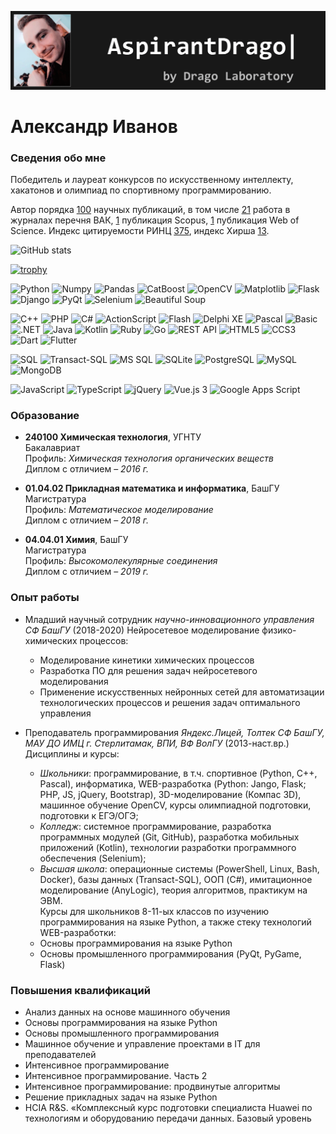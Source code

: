 ![AspirantDrago <br />by Drago Laboratory](https://raw.githubusercontent.com/AspirantDrago/AspirantDrago/main/assets/header.gif)

# Александр Иванов

### Сведения обо мне

Победитель и лауреат конкурсов по искусственному интеллекту, хакатонов и олимпиад по спортивному программированию.

Автор порядка [100](https://elibrary.ru/author_items.asp?authorid=220682&show_option=1&show_refs=1) научных публикаций, в том числе [21](https://elibrary.ru/author_items.asp?authorid=220682&pubrole=100&show_refs=1&show_option=5) работа в
журналах перечня ВАК, [1](https://www.scopus.com/authid/detail.url?authorId=57205470240) публикация Scopus, [1](https://www.researcherid.com/rid/M-5364-2014) публикация Web of Science. Индекс цитируемости РИНЦ [375](https://elibrary.ru/author_profile.asp?authorid=220682), индекс Хирша [13](https://elibrary.ru/author_profile.asp?authorid=220682).


<p style="text-align: center;">

![GitHub stats](https://github-readme-stats.vercel.app/api?username=AspirantDrago&show_icons=true&theme=radical&locale=ru&include_all_commits=true&count_private=true)

</p>
<p style="text-align: center;">

[![trophy](https://github-profile-trophy.vercel.app/?username=AspirantDrago&theme=onedark)](https://github.com/ryo-ma/github-profile-trophy)
</P
### Стек технологий

![Python](https://img.shields.io/badge/-Python-color&?style=for-the-badge&color=informational&logo=Python&logoColor=white)
![Numpy](https://img.shields.io/badge/-Numpy-color&?style=for-the-badge&color=informational&logo=Numpy)
![Pandas](https://img.shields.io/badge/-Pandas-color&?style=for-the-badge&color=informational&logo=Pandas)
![CatBoost](https://img.shields.io/badge/CatBoost-color&?style=for-the-badge&color=informational&logo=CatBoost)
![OpenCV](https://img.shields.io/badge/-OpenCV-color&?style=for-the-badge&color=informational&logo=OpenCV)
![Matplotlib](https://img.shields.io/badge/-Matplotlib-color&?style=for-the-badge&color=informational&logo=Matplotlib)
![Flask](https://img.shields.io/badge/-Flask-color&?style=for-the-badge&color=informational&logo=Flask)
![Django](https://img.shields.io/badge/-Django-color&?style=for-the-badge&color=informational&logo=Django)
![PyQt](https://img.shields.io/badge/-PyQt-color&?style=for-the-badge&color=informational&logo=PyQt)
![Selenium](https://img.shields.io/badge/-Selenium-color&?style=for-the-badge&color=informational&logo=Selenium&logoColor=white)
![Beautiful Soup](https://img.shields.io/badge/-Beautiful%20Soup-color&?style=for-the-badge&color=informational&logo=Beautiful%20Soup)

![C++](https://img.shields.io/badge/-C%2B%2B-color&?style=for-the-badge&color=informational&logo=C%2B%2B)
![PHP](https://img.shields.io/badge/-PHP-color&?style=for-the-badge&color=informational&logo=PHP&logoColor=white)
![C#](https://img.shields.io/badge/-C%23-color&?style=for-the-badge&color=informational&logo=C%20Sharp)
![ActionScript](https://img.shields.io/badge/-ActionScript-color&?style=for-the-badge&color=informational&logo=ActionScript)
![Flash](https://img.shields.io/badge/-Flash-color&?style=for-the-badge&color=informational&logo=Flash)
![Delphi XE](https://img.shields.io/badge/-Delphi%20XE-color&?style=for-the-badge&color=informational&logo=Delphi)
![Pascal](https://img.shields.io/badge/-Pascal-color&?style=for-the-badge&color=informational&logo=Pascal)
![Basic](https://img.shields.io/badge/-Basic-color&?style=for-the-badge&color=informational&logo=Basic)
![.NET](https://img.shields.io/badge/-.NET-color&?style=for-the-badge&color=informational&logo=.NET)
![Java](https://img.shields.io/badge/-Java-color&?style=for-the-badge&color=informational&logo=?logo=Java)
![Kotlin](https://img.shields.io/badge/-Kotlin-color&?style=for-the-badge&color=informational&logo=Kotlin&logoColor=white)
![Ruby](https://img.shields.io/badge/-Ruby-color&?style=for-the-badge&color=informational&logo=Ruby)
![Go](https://img.shields.io/badge/-Ruby-color&?style=for-the-badge&color=informational&logo=Go&logoColor=white)
![REST API](https://img.shields.io/badge/-REST%20API-color&?style=for-the-badge&color=informational&logo=REST%20API)
![HTML5](https://img.shields.io/badge/-HTML%205-color&?style=for-the-badge&color=informational&logo=HTML5&logoColor=white)
![CCS3](https://img.shields.io/badge/-CSS%203-color&?style=for-the-badge&color=informational&logo=CSS3)
![Dart](https://img.shields.io/badge/-Dart-color&?style=for-the-badge&color=informational&logo=Dart)
![Flutter](https://img.shields.io/badge/-Flutter-color&?style=for-the-badge&color=informational&logo=Flutter)

![SQL](https://img.shields.io/badge/-SQL-color&?style=for-the-badge&color=informational&logo=SQL)
![Transact-SQL](https://img.shields.io/badge/-Transact&#8211;SQL-color&?style=for-the-badge&color=informational&logo=Transact-SQL)
![MS SQL](https://img.shields.io/badge/-MS%20SQL-color&?style=for-the-badge&color=informational&logo=MS%20SQL)
![SQLite](https://img.shields.io/badge/-SQLite-color&?style=for-the-badge&color=informational&logo=SQLite)
![PostgreSQL](https://img.shields.io/badge/-PostgreSQL-color&?style=for-the-badge&color=informational&logo=PostgreSQL&logoColor=white)
![MySQL](https://img.shields.io/badge/-MySQL-color&?style=for-the-badge&color=informational&logo=MySQL&logoColor=white)
![MongoDB](https://img.shields.io/badge/-MongoDB-color&?style=for-the-badge&color=informational&logo=MongoDB&logoColor=white)

![JavaScript](https://img.shields.io/badge/-JavaScript-color&?style=for-the-badge&color=informational&logo=JavaScript&logoColor=white)
![TypeScript](https://img.shields.io/badge/-TypeScript-color&?style=for-the-badge&color=informational&logo=TypeScript&logoColor=white)
![jQuery](https://img.shields.io/badge/-jQuery-color&?style=for-the-badge&color=informational&logo=jQuery)
![Vue.js 3](https://img.shields.io/badge/-Vue.js%203-color&?style=for-the-badge&color=informational&logo=Vue.js&logoColor=white)
![Google Apps Script](https://img.shields.io/badge/-Google%20Apps%20Script-color&?style=for-the-badge&color=informational&logo=Google%20Drive&logoColor=white)

### Образование

* **240100 Химическая технология**, УГНТУ
<br />Бакалавриат
<br />Профиль: *Химическая технология органических веществ*
<br />Диплом с отличием – *2016 г.*

* **01.04.02 Прикладная математика и информатика**, БашГУ
<br />Магистратура
<br />Профиль: *Математическое моделирование*
<br />Диплом с отличием – *2018 г.*

* **04.04.01 Химия**, БашГУ
<br />Магистратура
<br />Профиль: *Высокомолекулярные соединения*
<br />Диплом с отличием – *2019 г.*

### Опыт работы

* Младший научный сотрудник *научно-инновационного управления СФ БашГУ* (2018-2020)
Нейросетевое моделирование физико-химических процессов:
    * Моделирование кинетики химических процессов
    * Разработка ПО для решения задач нейросетевого моделирования
    * Применение искусственных нейронных сетей для автоматизации
технологических процессов и решения задач оптимального управления

* Преподаватель программирования
*Яндекс.Лицей, Толтек СФ БашГУ, МАУ ДО ИМЦ г. Стерлитамак, ВПИ, ВФ ВолГУ* (2013-наст.вр.)
Дисциплины и курсы:
    * *Школьники*: программирование, в т.ч. спортивное (Python, C++, Pascal), информатика, WEB-разработка (Python: Jango, Flask; PHP, JS, jQuery, Bootstrap), 3D-моделирование (Компас 3D), машинное обучение OpenCV, курсы олимпиадной подготовки, подготовки к ЕГЭ/ОГЭ;
    * *Колледж*: системное программирование, разработка программных модулей (Git, GitHub), разработка мобильных приложений (Kotlin), технологии разработки программного обеспечения (Selenium);
    * *Высшая школа*: операционные системы (PowerShell, Linux, Bash, Docker), базы данных (Transact-SQL), ООП (C#), имитационное моделирование (AnyLogic), теория алгоритмов, практикум на ЭВМ.
<br />Курсы для школьников 8-11-ых классов по изучению программирования на языке Python, а также стеку технологий WEB-разработки:
    * Основы программирования на языке Python
    * Основы промышленного программирования (PyQt, PyGame, Flask)

### Повышения квалификаций

* Анализ данных на основе машинного обучения
* Основы программирования на языке Python
* Основы промышленного программирования
* Машинное обучение и управление проектами в IT для преподавателей
* Интенсивное программирование
* Интенсивное программирование. Часть 2
* Интенсивное программирование: продвинутые алгоритмы
* Решение прикладных задач на языке Python
* HCIA R&S. «Комплексный курс подготовки специалиста Huawei по технологиям и оборудованию передачи данных. Базовый уровень
